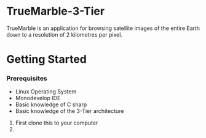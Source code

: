 # TrueMarble-3-Tier
TrueMarble is an application for browsing satellite images of the entire Earth down to a resolution of 2 kilometres per
pixel.

<h1>Getting Started</h1>

<h3>Prerequisites</h3>
<ul>
  <li>Linux Operating System</li>
  <li>Monodevelop IDE</li>
  <li>Basic knowledge of C sharp </li>
  <li>Basic knowledge of the 3-Tier architecture</li>
</ul>
<ol>
  <li>First clone this to your computer</li>
  <li>
  
    
  
  </li>
  </ol>




